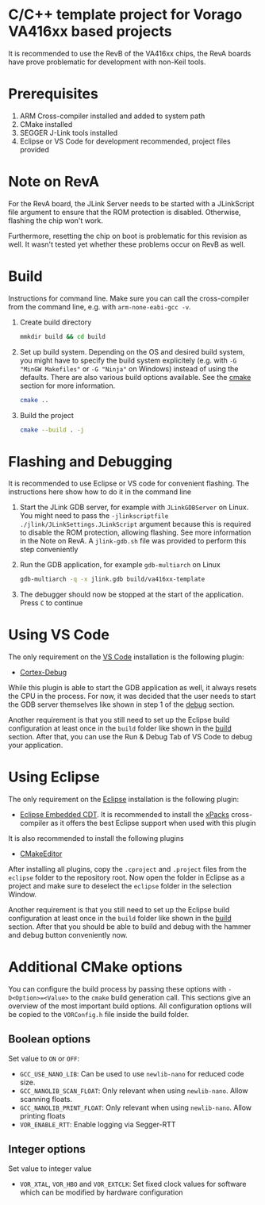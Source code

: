 C/C++ template project for Vorago VA416xx based projects
========

It is recommended to use the RevB of the VA416xx chips, the  RevA boards have prove problematic
for development with non-Keil tools.

# Prerequisites

1. ARM Cross-compiler installed and added to system path
2. CMake installed
3. SEGGER J-Link tools installed
4. Eclipse or VS Code for development recommended, project files provided

# Note on RevA

For the RevA board, the JLink Server needs to be started with a JLinkScript file argument
to ensure that the ROM protection is disabled. Otherwise, flashing the chip won't work.

Furthermore, resetting the chip on boot is problematic for this revision as well.
It wasn't tested yet whether these problems occur on RevB as well.

# <a id="build"></a> Build

Instructions for command line. Make sure you can call the cross-compiler from the command line,
e.g. with `arm-none-eabi-gcc -v`.

1. Create build directory

   ```sh
   mmkdir build && cd build
   ```

2. Set up build system. Depending on the OS and desired build system, you might have
   to specify the build system explicitely (e.g. with `-G "MinGW Makefiles"` or
   `-G "Ninja"` on Windows) instead of using the defaults. There are also various build options
   available. See the [cmake](#cmake) section for more information.

   ```sh
   cmake ..
   ```

3. Build the project

   ```sh
   cmake --build . -j
   ```

# <a id="flashdebug"></a> Flashing and Debugging

It is recommended to use Eclipse or VS code for convenient flashing. The instructions here
show how to do it in the command line

1. Start the JLink GDB server, for example with `JLinkGDBServer` on Linux. You might need to pass
   the `-jlinkscriptfile ./jlink/JLinkSettings.JLinkScript` argument because
   this is required to disable the ROM protection, allowing flashing. See more information in
   the Note on RevA. A `jlink-gdb.sh` file was provided to perform this step conveniently

2. Run the GDB application, for example `gdb-multiarch` on Linux

   ```sh
   gdb-multiarch -q -x jlink.gdb build/va416xx-template
   ```

3. The debugger should now be stopped at the start of the application. Press `C` to continue

# Using VS Code

The only requirement on the [VS Code](https://code.visualstudio.com/) installation is the
following plugin:

- [Cortex-Debug](https://marketplace.visualstudio.com/items?itemName=marus25.cortex-debug)

While this plugin is able to start the GDB application as well, it always resets the CPU in the
process. For now, it was decided that the user needs to start the GDB server themselves like
shown in step 1 of the [debug](#flashdebug) section.

Another requirement is that you still need to set up the Eclipse build configuration at least once
in the `build` folder like shown in the [build](#build) section. After that, you can use the
Run & Debug Tab of VS Code to debug your application.

# Using Eclipse

The only requirement on the [Eclipse](https://www.eclipse.org/downloads/packages/installer)
installation is the following plugin:

- [Eclipse Embedded CDT](https://projects.eclipse.org/projects/iot.embed-cdt). It is recommended to
   install the [xPacks](https://xpack.github.io/arm-none-eabi-gcc/install/) cross-compiler as it
   offers the best Eclipse support when used with this plugin

It is also recommended to install the following plugins

- [CMakeEditor](https://marketplace.eclipse.org/content/cmake-editor)

After installing all plugins, copy the `.cproject` and `.project` files from the `eclipse` folder
to the repository root. Now open the folder in Eclipse as a project and make sure to deselect the
`eclipse` folder in the selection Window.

Another requirement is that you still need to set up the Eclipse build configuration at least once
in the `build` folder like shown in the [build](#build) section. After that you should be able to
build and debug with the hammer and debug button conveniently now.

# <a id="cmake"></a> Additional CMake options

You can configure the build process by passing these options with `-D<Option>=<Value>`
to the `cmake` build generation call. This sections give an overview of the most
important build options. All configuration options will be copied to the `VORConfig.h`
file inside the build folder.

## Boolean options

Set value to `ON` or `OFF`:

- `GCC_USE_NANO_LIB`: Can be used to use `newlib-nano` for reduced code size.
- `GCC_NANOLIB_SCAN_FLOAT`: Only relevant when using `newlib-nano`. Allow scanning floats.
- `GCC_NANOLIB_PRINT_FLOAT`: Only relevant when using `newlib-nano`. Allow printing floats
- `VOR_ENABLE_RTT`: Enable logging via Segger-RTT

## Integer options

Set value to integer value

- `VOR_XTAL`, `VOR_HBO` and `VOR_EXTCLK`: Set fixed clock values for software which can be modified
  by hardware configuration
